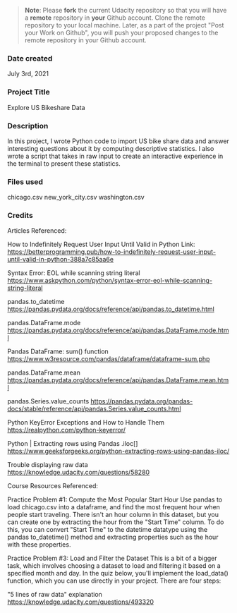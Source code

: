 >**Note**: Please **fork** the current Udacity repository so that you will have a **remote** repository in **your** Github account. Clone the remote repository to your local machine. Later, as a part of the project "Post your Work on Github", you will push your proposed changes to the remote repository in your Github account.

### Date created
July 3rd, 2021

### Project Title
Explore US Bikeshare Data

### Description
In this project, I wrote Python code to import US bike share data and answer interesting questions about it by computing descriptive statistics. I also wrote a script that takes in raw input to create an interactive experience in the terminal to present these statistics.

### Files used
chicago.csv
new_york_city.csv
washington.csv

### Credits
Articles Referenced:

  How to Indefinitely Request User Input Until Valid in Python
  Link: https://betterprogramming.pub/how-to-indefinitely-request-user-input-until-valid-in-python-388a7c85aa6e

  Syntax Error: EOL while scanning string literal
  https://www.askpython.com/python/syntax-error-eol-while-scanning-string-literal

  pandas.to_datetime
  https://pandas.pydata.org/docs/reference/api/pandas.to_datetime.html

  pandas.DataFrame.mode
  https://pandas.pydata.org/docs/reference/api/pandas.DataFrame.mode.html

  Pandas DataFrame: sum() function
  https://www.w3resource.com/pandas/dataframe/dataframe-sum.php

  pandas.DataFrame.mean
  https://pandas.pydata.org/docs/reference/api/pandas.DataFrame.mean.html

  pandas.Series.value_counts
  https://pandas.pydata.org/pandas-docs/stable/reference/api/pandas.Series.value_counts.html

  Python KeyError Exceptions and How to Handle Them
  https://realpython.com/python-keyerror/

  Python | Extracting rows using Pandas .iloc[]
  https://www.geeksforgeeks.org/python-extracting-rows-using-pandas-iloc/

  Trouble displaying raw data
  https://knowledge.udacity.com/questions/58280

Course Resources Referenced:

  Practice Problem #1: Compute the Most Popular Start Hour
  Use pandas to load chicago.csv into a dataframe, and find the most frequent hour when people start traveling. There isn't an hour column in this dataset, but you can create one by extracting the hour from the "Start Time" column. To do this, you can convert "Start Time" to the datetime datatype using the pandas to_datetime() method and extracting properties such as the hour with these properties.

  Practice Problem #3: Load and Filter the Dataset
  This is a bit of a bigger task, which involves choosing a dataset to load and filtering it based on a specified month and day. In the quiz below, you'll implement the load_data() function, which you can use directly in your project. There are four steps:

  "5 lines of raw data" explanation
  https://knowledge.udacity.com/questions/493320

